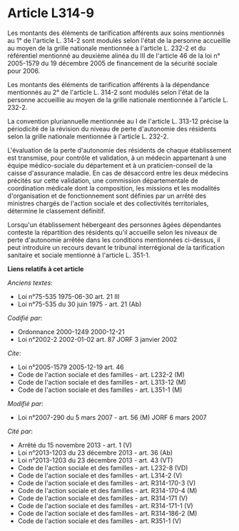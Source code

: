 # Article L314-9

Les montants des éléments de tarification afférents aux soins mentionnés au 1° de l'article L. 314-2 sont modulés selon
l'état de la personne accueillie au moyen de la grille nationale mentionnée à l'article L. 232-2 et du référentiel mentionné
au deuxième alinéa du III de l'article 46 de la loi n° 2005-1579 du 19 décembre 2005 de financement de la sécurité sociale
pour 2006.

Les montants des éléments de tarification afférents à la dépendance mentionnés au 2° de l'article L. 314-2 sont modulés selon
l'état de la personne accueillie au moyen de la grille nationale mentionnée à l'article L. 232-2.

La convention pluriannuelle mentionnée au I de l'article L. 313-12 précise la périodicité de la révision du niveau de perte
d'autonomie des résidents selon la grille nationale mentionnée à l'article L. 232-2.

L'évaluation de la perte d'autonomie des résidents de chaque établissement est transmise, pour contrôle et validation, à un
médecin appartenant à une équipe médico-sociale du département et à un praticien-conseil de la caisse d'assurance maladie. En
cas de désaccord entre les deux médecins précités sur cette validation, une commission départementale de coordination
médicale dont la composition, les missions et les modalités d'organisation et de fonctionnement sont définies par un arrêté
des ministres chargés de l'action sociale et des collectivités territoriales, détermine le classement définitif.

Lorsqu'un établissement hébergeant des personnes âgées dépendantes conteste la répartition des résidents qu'il accueille
selon les niveaux de perte d'autonomie arrêtée dans les conditions mentionnées ci-dessus, il peut introduire un recours
devant le tribunal interrégional de la tarification sanitaire et sociale mentionné à l'article L. 351-1.

**Liens relatifs à cet article**

_Anciens textes_:

  - Loi n°75-535 1975-06-30 art. 21 III
  - Loi n°75-535 du 30 juin 1975 - art. 21 (Ab)

_Codifié par_:

  - Ordonnance 2000-1249 2000-12-21
  - Loi n°2002-2 2002-01-02 art. 87 JORF 3 janvier 2002

_Cite_:

  - Loi n°2005-1579 2005-12-19 art. 46
  - Code de l'action sociale et des familles - art. L232-2 (M)
  - Code de l'action sociale et des familles - art. L313-12 (M)
  - Code de l'action sociale et des familles - art. L351-1 (M)

_Modifié par_:

  - Loi n°2007-290 du 5 mars 2007 - art. 56 (M) JORF 6 mars 2007

_Cité par_:

  - Arrêté du 15 novembre 2013 - art. 1 (V)
  - Loi n°2013-1203 du 23 décembre 2013 - art. 36 (Ab)
  - Loi n°2013-1203 du 23 décembre 2013 - art. 43 (VT)
  - Code de l'action sociale et des familles - art. L232-8 (VD)
  - Code de l'action sociale et des familles - art. L314-2 (V)
  - Code de l'action sociale et des familles - art. R314-170-3 (V)
  - Code de l'action sociale et des familles - art. R314-170-4 (M)
  - Code de l'action sociale et des familles - art. R314-171 (V)
  - Code de l'action sociale et des familles - art. R314-171-1 (V)
  - Code de l'action sociale et des familles - art. R314-186-2 (M)
  - Code de l'action sociale et des familles - art. R351-1 (V)
